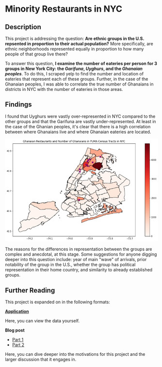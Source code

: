 # Minority Restaurants in NYC

## Description
This project is addressing the question: __Are ethnic groups in the U.S. repsented in proportion to their actual population?__ More specifically, are ethnic neighborhoods represented equally in proportion to how many people of that group live there?

To answer this question, **I examine the number of eateries per person for 3 groups in New York City: the _Garifuna_, _Uyghurs_, and the _Ghanaian peoples_**. To do this, I scraped yelp to find the number and location of eateries that represent each of these groups. Further, in the case of the Ghanaian peoples, I was able to correlate the true number of Ghanaians in districts in NYC with the number of eateries in those areas. 

## Findings
I found that Uyghurs were vastly over-represented in NYC compared to the other groups and that the Garifuna are vastly under-represented. At least in the case of the Ghanian peoples, it's clear that there is a high correlation between where Ghanaians live and where Ghanaian eateries are located.

![Map of Ghanaian Population in NYC with Location of Eateries](./Ghanaians_in_nyc_plot_w_restaurants.jpg)

The reasons for the differences in representation between the groups are complex and anecdotal, at this stage. Some suggestions for anyone digging deeper into this question include: year of main "wave" of arrivals, prior notability of the group in the U.S., whether the group has political representation in their home country, and similarity to already established groups. 

## Further Reading
This project is expanded on in the following formats:

**[Application](https://minority-restaurants-in-nyc.herokuapp.com)** 

Here, you can view the data yourself.

**Blog post** 
- [Part 1](https://medium.com/@gregfeliu/are-ethnic-restaurants-in-ethnic-neighborhoods-part-1-f0eccc394ff7)
- [Part 2](https://medium.com/@gregfeliu/are-ethnic-restaurants-in-ethnic-neighborhoods-part-2-ddbac417452a)

Here, you can dive deeper into the motivations for this project and the larger discussion that it engages in.
